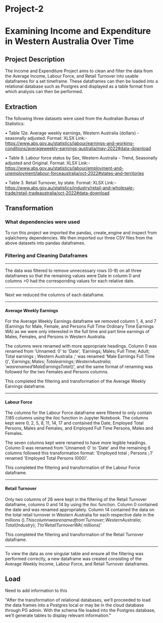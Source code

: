 # Project-2


# Examining Income and Expenditure in Western Australia Over Time

## Project Description

The Income and Expenditure Project aims to clean and filter the data from the Average Income, Labour Force, and Retail Turnover into usable dataframes for a set timeframe. These dataframes can then be loaded into a relational database such as Postgres and displayed as a table format from which analysis can then be performed.

## Extraction

The following three datasets were used from the Australian Bureau of Statistics:

• Table 12e. Average weekly earnings, Western Australia (dollars) - seasonally adjusted. Format:
XLSX
Link:- https://www.abs.gov.au/statistics/labour/earnings-and-working-conditions/averageweekly-earnings-australia/may-2022#data-download

• Table 8. Labour force status by Sex, Western Australia - Trend, Seasonally adjusted and Original.
Format: XLSX
Link:- https://www.abs.gov.au/statistics/labour/employment-and-unemployment/labour-forceaustralia/oct-2022#states-and-territories

• Table 3. Retail Turnover, by state. Format: XLSX
Link:- https://www.abs.gov.au/statistics/industry/retail-and-wholesale-trade/retail-tradeaustralia/oct-2022#data-download


## Transformation

### What dependencies were used

To run this project we imported the pandas, create_engine and inspect from sqlalchemy dependencies.
We then imported our three CSV files from the above datasets into pandas dataframes.

### Filtering and Cleaning Dataframes

_________________________________________________________________________________________________________________________________________________________________________

The data was filtered to remove unnecessary rows (0-9) on all three dataframes so that the remaining values were Date in column 0 and columns >0 had the corresponding values for each relative date.
_________________________________________________________________________________________________________________________________________________________________________


Next we reduced the columns of each dataframe.

_________________________________________________________________________________________________________________________________________________________________________

#### Average Weekly Earnings 

For the Average Weekly Earnings dataframe we removed column 1, 4, and 7 (Earnings for Male, Female, and Persons Full Time Ordinary Time Earnings WA) as we were only interested in the full time and part time earnings of Males, Females, and Persons in Western Australia.

The columns were renamed with more appropriate headings. Column 0 was renamed from 'Unnamed: 0' to 'Date', 'Earnings; Males; Full Time; Adult; Total earnings ; Western Australia ;' was renamed 'Male Earnings Full Time ($)', 'Earnings; Males; Total earnings ; Western Australia ;' was renamed 'Male Earnings Total ($)', and the same format of renaming was followed for the two Females and Persons columns.

This completed the filtering and transformation of the Average Weekly Earnings dataframe.
_________________________________________________________________________________________________________________________________________________________________________

#### Labour Force

The columns for the Labour Force dataframe were filtered to only contain 7/85 columns using the iloc function in Jupyter Notebook. The columns kept were 0, 2, 5, 8, 11, 14, 17 and contained the Date, Employed Total Persons, Males and Females, and Employed Full Time Persons, Males and Females.

The seven columns kept were renamed to have more legible headings. Column 0 was renamed from 'Unnamed: 0' to 'Date' and the remaining 6 columns followed this transformation format: 'Employed total ; Persons ;.1' renamed 'Employed Total Persons (000)'.

This completed the filtering and transformation of the Labour Force dataframe.
_________________________________________________________________________________________________________________________________________________________________________

#### Retail Turnover

Only two columns of 28 were kept in the filtering of the Retail Turnover dataframe, columns 0 and 14 by using the iloc function.
Column 0 contained the date and was renamed appropriately.
Column 14 contained the data on the total retail turnover in Western Australia for each respective date in the millions ($). This column was renamed from 'Turnover ; Western Australia ; Total (Industry) ;.1' to 'Retail Turnover WA ($ millions)'

This completed the filtering and transformation of the Retail Turnover dataframe.
_________________________________________________________________________________________________________________________________________________________________________


To view the data as one singular table and ensure all the filtering was performed correctly, a new dataframe was created consisting of the Average Weekly Income, Labour Force, and Retail Turnover dataframes.


## Load


Need to add information to this

"After the transformation of relational databases, we’ll proceeded to load the data frames into a Postgres
local or may be in the cloud database through PG admin. With the schema file loaded into the Postgres
database, we’ll generate tables to display relevant information."
